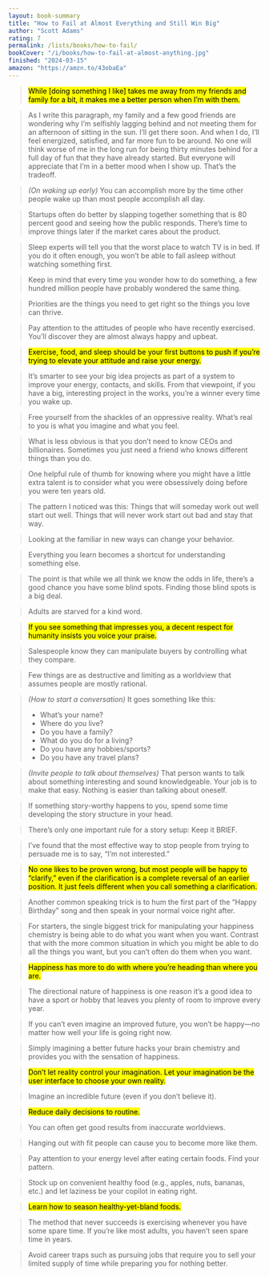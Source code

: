 ```yaml
---
layout: book-summary
title: "How to Fail at Almost Everything and Still Win Big"
author: "Scott Adams"
rating: 7
permalink: /lists/books/how-to-fail/
bookCover: "/i/books/how-to-fail-at-almost-anything.jpg"
finished: "2024-03-15"
amazon: "https://amzn.to/43obaEa"
---
```


> <mark>While [doing something I like] takes me away from my friends and family for a bit, it makes me a better person when I’m with them.</mark>

> As I write this paragraph, my family and a few good friends are wondering why I’m selfishly lagging behind and not meeting them for an afternoon of sitting in the sun. I’ll get there soon. And when I do, I’ll feel energized, satisfied, and far more fun to be around. No one will think worse of me in the long run for being thirty minutes behind for a full day of fun that they have already started. But everyone will appreciate that I’m in a better mood when I show up. That’s the tradeoff.

> _(On waking up early)_ You can accomplish more by the time other people wake up than most people accomplish all day.

> Startups often do better by slapping together something that is 80 percent good and seeing how the public responds. There’s time to improve things later if the market cares about the product.

> Sleep experts will tell you that the worst place to watch TV is in bed. If you do it often enough, you won’t be able to fall asleep without watching something first.

> Keep in mind that every time you wonder how to do something, a few hundred million people have probably wondered the same thing.

> Priorities are the things you need to get right so the things you love can thrive.

> Pay attention to the attitudes of people who have recently exercised. You’ll discover they are almost always happy and upbeat.

> <mark>Exercise, food, and sleep should be your first buttons to push if you’re trying to elevate your attitude and raise your energy.</mark>

> It’s smarter to see your big idea projects as part of a system to improve your energy, contacts, and skills. From that viewpoint, if you have a big, interesting project in the works, you’re a winner every time you wake up.

> Free yourself from the shackles of an oppressive reality. What’s real to you is what you imagine and what you feel.

> What is less obvious is that you don’t need to know CEOs and billionaires. Sometimes you just need a friend who knows different things than you do.

> One helpful rule of thumb for knowing where you might have a little extra talent is to consider what you were obsessively doing before you were ten years old.

> The pattern I noticed was this: Things that will someday work out well start out well. Things that will never work start out bad and stay that way.

> Looking at the familiar in new ways can change your behavior.

> Everything you learn becomes a shortcut for understanding something else.

> The point is that while we all think we know the odds in life, there’s a good chance you have some blind spots. Finding those blind spots is a big deal.

> Adults are starved for a kind word.

> <mark>If you see something that impresses you, a decent respect for humanity insists you voice your praise.</mark>

> Salespeople know they can manipulate buyers by controlling what they compare.

> Few things are as destructive and limiting as a worldview that assumes people are mostly rational.

> _(How to start a conversation)_ It goes something like this:
> - What’s your name?
> - Where do you live?
> - Do you have a family?
> - What do you do for a living?
> - Do you have any hobbies/sports?
> - Do you have any travel plans?

> _(Invite people to talk about themselves)_ That person wants to talk about something interesting and sound knowledgeable. Your job is to make that easy. Nothing is easier than talking about oneself.

> If something story-worthy happens to you, spend some time developing the story structure in your head.

> There’s only one important rule for a story setup: Keep it BRIEF.

> I’ve found that the most effective way to stop people from trying to persuade me is to say, “I’m not interested.”

> <mark>No one likes to be proven wrong, but most people will be happy to “clarify,” even if the clarification is a complete reversal of an earlier position. It just feels different when you call something a clarification.</mark>

> Another common speaking trick is to hum the first part of the “Happy Birthday” song and then speak in your normal voice right after.

> For starters, the single biggest trick for manipulating your happiness chemistry is being able to do what you want when you want. Contrast that with the more common situation in which you might be able to do all the things you want, but you can’t often do them when you want.

> <mark>Happiness has more to do with where you’re heading than where you are.</mark>

> The directional nature of happiness is one reason it’s a good idea to have a sport or hobby that leaves you plenty of room to improve every year.

> If you can’t even imagine an improved future, you won’t be happy—no matter how well your life is going right now.

> Simply imagining a better future hacks your brain chemistry and provides you with the sensation of happiness.

> <mark>Don’t let reality control your imagination. Let your imagination be the user interface to choose your own reality.</mark>

> Imagine an incredible future (even if you don’t believe it).

> <mark>Reduce daily decisions to routine.</mark>

> You can often get good results from inaccurate worldviews.

> Hanging out with fit people can cause you to become more like them.

> Pay attention to your energy level after eating certain foods. Find your pattern.

> Stock up on convenient healthy food (e.g., apples, nuts, bananas, etc.) and let laziness be your copilot in eating right.

> <mark>Learn how to season healthy-yet-bland foods.</mark>

> The method that never succeeds is exercising whenever you have some spare time. If you’re like most adults, you haven’t seen spare time in years.

> Avoid career traps such as pursuing jobs that require you to sell your limited supply of time while preparing you for nothing better.
